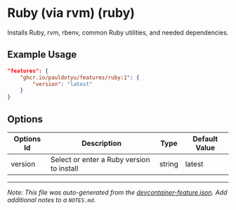 
# Ruby (via rvm) (ruby)

Installs Ruby, rvm, rbenv, common Ruby utilities, and needed dependencies.

## Example Usage

```json
"features": {
    "ghcr.io/pauldotyu/features/ruby:1": {
        "version": "latest"
    }
}
```

## Options

| Options Id | Description | Type | Default Value |
|-----|-----|-----|-----|
| version | Select or enter a Ruby version to install | string | latest |



---

_Note: This file was auto-generated from the [devcontainer-feature.json](https://github.com/pauldotyu/features/blob/main/src/ruby/devcontainer-feature.json).  Add additional notes to a `NOTES.md`._
